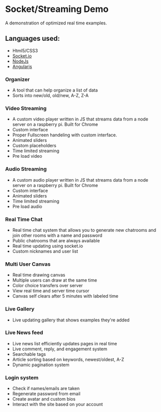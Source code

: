 # Socket/Streaming Demo

A demonstration of optimized real time examples.

## Languages used:
* Html5/CSS3
* [Socket.io](https://socket.io/)
* [NodeJs](https://nodejs.org/en/)
* [Angularjs](https://angularjs.org/)

### Organizer
* A tool that can help organize a list of data
* Sorts into new/old, old/new, A-Z, Z-A

### Video Streaming
* A custom video player written in JS that streams data from a node server on a raspberry pi. Built for Chrome
* Custom interface
* Proper Fullscreen handeling with custom interface.
* Animated sliders
* Custom placeholders
* Time limited streaming
* Pre load video 

### Audio Streaming
* A custom audio player written in JS that streams data from a node server on a raspberry pi. Built for Chrome
* Custom interface
* Animated sliders
* Time limited streaming
* Pre load audio 

### Real Time Chat
* Real time chat system that allows you to generate new chatrooms and join other rooms with a name and password
* Public chatrooms that are always available
* Real time updating using socket.io
* Custom nicknames and user list

### Multi User Canvas
* Real time drawing canvas
* Multiple users can draw at the same time
* Color choice transfers over server
* View real time and server time cursor
* Canvas self clears after 5 minutes with labeled time

### Live Gallery
* Live updating gallery that shows examples they're added

### Live News feed
* Live news list efficiently updates pages in real time
* Live comment, reply, and engagement system
* Searchable tags
* Article sorting based on keywords, newest/oldest, A-Z
* Dynamic pagination system

### Login system
* Check if names/emails are taken
* Regenerate password from email
* Create avatar and custom bios
* Interact with the site based on your account
